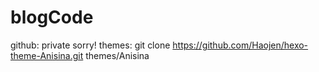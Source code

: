# blogCode   

github: private sorry!
themes: git clone https://github.com/Haojen/hexo-theme-Anisina.git themes/Anisina